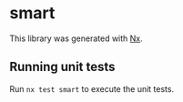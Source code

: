 # smart

This library was generated with [Nx](https://nx.dev).

## Running unit tests

Run `nx test smart` to execute the unit tests.
